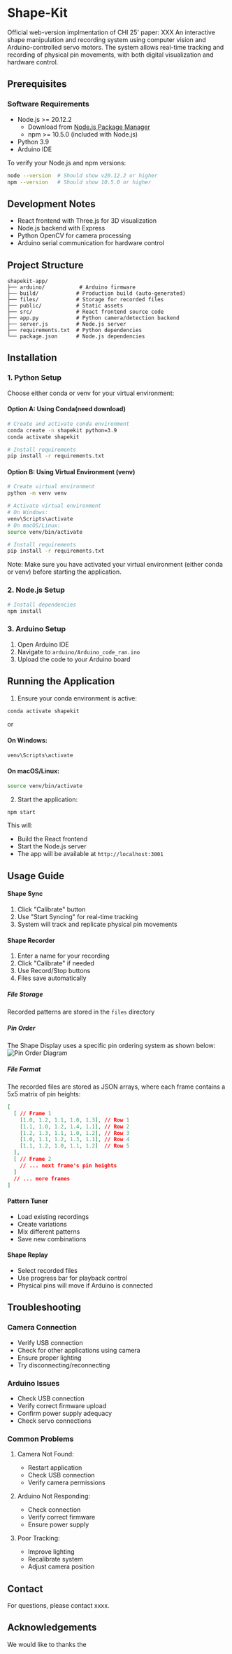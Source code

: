 # Shape-Kit

Official web-version implmentation of CHI 25' paper: XXX
An interactive shape manipulation and recording system using computer vision and Arduino-controlled servo motors. The system allows real-time tracking and recording of physical pin movements, with both digital visualization and hardware control.



## Prerequisites

### Software Requirements
- Node.js >= 20.12.2
  - Download from [Node.js Package Manager](https://nodejs.org/en/download/package-manager)
  - npm >= 10.5.0 (included with Node.js)
- Python 3.9
- Arduino IDE

To verify your Node.js and npm versions:
```bash
node --version  # Should show v20.12.2 or higher
npm --version   # Should show 10.5.0 or higher
```

## Development Notes
- React frontend with Three.js for 3D visualization
- Node.js backend with Express
- Python OpenCV for camera processing
- Arduino serial communication for hardware control


## Project Structure
```
shapekit-app/
├── arduino/           # Arduino firmware
├── build/            # Production build (auto-generated)
├── files/            # Storage for recorded files
├── public/           # Static assets
├── src/              # React frontend source code
├── app.py            # Python camera/detection backend
├── server.js         # Node.js server
├── requirements.txt  # Python dependencies
└── package.json      # Node.js dependencies
```

## Installation

### 1. Python Setup

Choose either conda or venv for your virtual environment:

#### Option A: Using Conda(need download)
```bash
# Create and activate conda environment
conda create -n shapekit python=3.9
conda activate shapekit

# Install requirements
pip install -r requirements.txt
```

#### Option B: Using Virtual Environment (venv)
```bash
# Create virtual environment
python -m venv venv

# Activate virtual environment
# On Windows:
venv\Scripts\activate
# On macOS/Linux:
source venv/bin/activate

# Install requirements
pip install -r requirements.txt
```

Note: Make sure you have activated your virtual environment (either conda or venv) before starting the application.

### 2. Node.js Setup
```bash
# Install dependencies
npm install
```

### 3. Arduino Setup
1. Open Arduino IDE
2. Navigate to `arduino/Arduino_code_ran.ino`
3. Upload the code to your Arduino board

## Running the Application

1. Ensure your conda environment is active:
```bash
conda activate shapekit
```
or
#### On Windows:
```bash
venv\Scripts\activate
```
#### On macOS/Linux:
```bash
source venv/bin/activate
```

2. Start the application:
```bash
npm start
```
This will:
- Build the React frontend
- Start the Node.js server
- The app will be available at `http://localhost:3001`

## Usage Guide


#### Shape Sync
1. Click "Calibrate" button
2. Use "Start Syncing" for real-time tracking
3. System will track and replicate physical pin movements

#### Shape Recorder
1. Enter a name for your recording
2. Click "Calibrate" if needed
3. Use Record/Stop buttons
4. Files save automatically

##### File Storage
Recorded patterns are stored in the `files` directory

##### Pin Order
The Shape Display uses a specific pin ordering system as shown below:
![Pin Order Diagram](./media/pin_order.png)

##### File Format
The recorded files are stored as JSON arrays, where each frame contains a 5x5 matrix of pin heights:
```json
[
  [ // Frame 1
    [1.0, 1.2, 1.1, 1.0, 1.3], // Row 1
    [1.1, 1.0, 1.2, 1.4, 1.1], // Row 2
    [1.2, 1.3, 1.1, 1.0, 1.2], // Row 3
    [1.0, 1.1, 1.2, 1.3, 1.1], // Row 4
    [1.1, 1.2, 1.0, 1.1, 1.2]  // Row 5
  ],
  [ // Frame 2
    // ... next frame's pin heights
  ]
  // ... more frames
]
```

#### Pattern Tuner
- Load existing recordings
- Create variations
- Mix different patterns
- Save new combinations

#### Shape Replay
- Select recorded files
- Use progress bar for playback control
- Physical pins will move if Arduino is connected

## Troubleshooting

### Camera Connection
- Verify USB connection
- Check for other applications using camera
- Ensure proper lighting
- Try disconnecting/reconnecting

### Arduino Issues
- Check USB connection
- Verify correct firmware upload
- Confirm power supply adequacy
- Check servo connections

### Common Problems
1. Camera Not Found:
   - Restart application
   - Check USB connection
   - Verify camera permissions

2. Arduino Not Responding:
   - Check connection
   - Verify correct firmware
   - Ensure power supply

3. Poor Tracking:
   - Improve lighting
   - Recalibrate system
   - Adjust camera position




## Contact
For questions, please contact xxxx.


## Acknowledgements
We would like to thanks the
